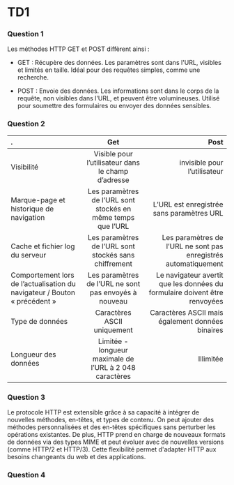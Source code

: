 # TD1

### Question 1 

Les méthodes HTTP GET et POST diffèrent ainsi :

- GET : Récupère des données. Les paramètres sont dans l'URL, visibles et limités en taille. Idéal pour des requêtes simples, comme une recherche.

- POST : Envoie des données. Les informations sont dans le corps de la requête, non visibles dans l'URL, et peuvent être volumineuses. Utilisé pour soumettre des formulaires ou envoyer des données sensibles.

### Question 2

|.   |   Get       |  Post |
| :--------------- |:---------------:| -----:|
| Visibilité  | Visible pour l’utilisateur dans le champ d’adresse             |   invisible pour l’utilisateur |
| Marque-page et historique de navigation  | Les paramètres de l’URL sont stockés en même temps que l’URL       |    L’URL est enregistrée sans paramètres URL |
| Cache et fichier log du serveur  |   Les paramètres de l’URL sont stockés sans chiffrement      |  Les paramètres de l’URL ne sont pas enregistrés automatiquement |
| Comportement lors de l’actualisation du navigateur / Bouton « précédent »  | Les paramètres de l’URL ne sont pas envoyés à nouveau            |   Le navigateur avertit que les données du formulaire doivent être renvoyées |
| Type de données | Caractères ASCII uniquement      |    Caractères ASCII mais également données binaires |
| Longueur des données |   Limitée - longueur maximale de l’URL à 2 048 caractères      |  Illimitée |

### Question 3

Le protocole HTTP est extensible grâce à sa capacité à intégrer de nouvelles méthodes, en-têtes, et types de contenu. On peut ajouter des méthodes personnalisées et des en-têtes spécifiques sans perturber les opérations existantes. De plus, HTTP prend en charge de nouveaux formats de données via des types MIME et peut évoluer avec de nouvelles versions (comme HTTP/2 et HTTP/3). Cette flexibilité permet d'adapter HTTP aux besoins changeants du web et des applications.

### Question 4

